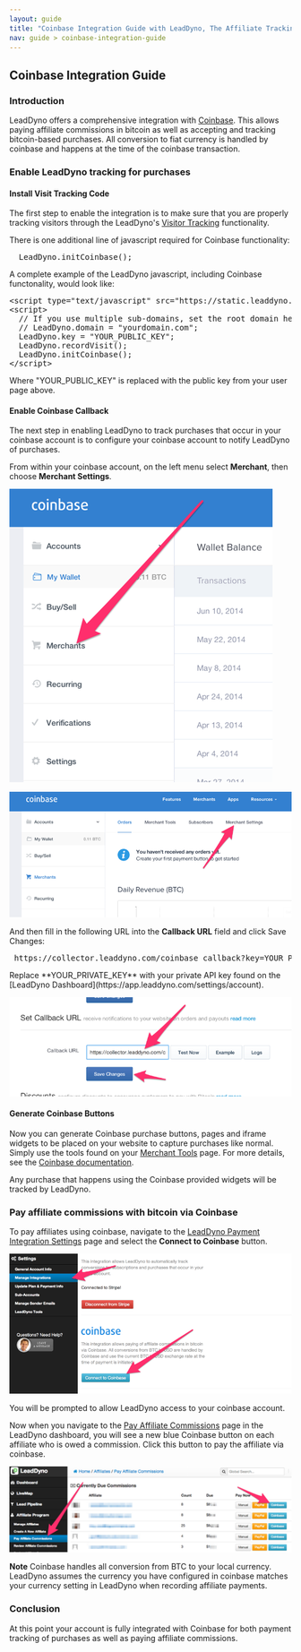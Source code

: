 ```yaml
---
layout: guide
title: "Coinbase Integration Guide with LeadDyno, The Affiliate Tracking Software & Online Marketing System"
nav: guide > coinbase-integration-guide
---
```


## Coinbase Integration Guide

### Introduction


LeadDyno offers a comprehensive integration with [Coinbase](http://www.coinbase.com). This allows paying affiliate commissions in bitcoin
as well as accepting and tracking bitcoin-based purchases. All conversion to fiat currency is handled by
coinbase and happens at the time of the coinbase transaction.



### Enable LeadDyno tracking for purchases ###


#### Install Visit Tracking Code

The first step to enable the integration is to make sure that you are properly tracking visitors through the
LeadDyno's [Visitor Tracking](/installation.html) functionality.

There is one additional line of javascript required for Coinbase functionality:

<pre>
  LeadDyno.initCoinbase();
</pre>

A complete example of the LeadDyno javascript, including Coinbase functonality, would look like:

<pre class="prettyprint">
&lt;script type="text/javascript" src="https://static.leaddyno.com/js">&lt;/script>
&lt;script>
  // If you use multiple sub-domains, set the root domain here
  // LeadDyno.domain = "yourdomain.com";
  LeadDyno.key = "<span class="pub-key-rep">YOUR_PUBLIC_KEY</span>";
  LeadDyno.recordVisit();
  LeadDyno.initCoinbase();
&lt;/script>
</pre>

<p class="pub-key-inst">
  Where "YOUR_PUBLIC_KEY" is replaced with the public key from your user page above.
</p>


#### Enable Coinbase Callback 

The next step in enabling LeadDyno to track purchases that occur in your coinbase account is to configure your
coinbase account to notify LeadDyno of purchases.

From within your coinbase account, on the left menu select **Merchant**, then choose **Merchant Settings**.

![Coinbase Merchant Menu](/img/coinbase1.png)

![Coinbase Merchant Settings](/img/coinbase2.png)

And then fill in the following URL into the **Callback URL** field and click Save Changes:

<pre>
 https://collector.leaddyno.com/coinbase_callback?key=<span class="priv-key-rep">YOUR_PRIVATE_KEY</span>
</pre>

<p class="priv-key-inst">
  Replace **YOUR_PRIVATE_KEY** with your private API key found on the [LeadDyno Dashboard](https://app.leaddyno.com/settings/account).
</p>


![Coinbase Callback URL](/img/coinbase3.png)


#### Generate Coinbase Buttons 

Now you can generate Coinbase purchase buttons, pages and iframe widgets to be placed on your website to capture purchases like normal. Simply
use the tools found on your [Merchant Tools](https://coinbase.com/merchant_tools) page. For more
details, see the [Coinbase documentation](https://coinbase.com/docs/merchant_tools/payment_buttons).

Any purchase that happens using the Coinbase provided widgets will be tracked by LeadDyno.



### Pay affiliate commissions with bitcoin via Coinbase ###

To pay affiliates using coinbase, navigate to the [LeadDyno Payment Integration Settings](https://app.leaddyno.com/settings/integrations/payment)
 page and select the **Connect to Coinbase** button.
 
 ![Coinbase Merchant Settings](/img/coinbase7.png)

You will be prompted to allow LeadDyno access to your coinbase account.

Now when you navigate to the [Pay Affiliate Commissions](https://app.leaddyno.com/affiliate_payments) page in the LeadDyno dashboard, you will see a new blue
Coinbase button on each affiliate who is owed a commission. Click this button to pay the affiliate via coinbase.

 ![Coinbase Affiliate Payment](/img/coinbase8.png)


<div class="alert">
  <strong>Note</strong> Coinbase handles all conversion from BTC to your local currency. LeadDyno assumes
  the currency you have configured in coinbase matches your currency setting in LeadDyno when recording affiliate
  payments.
</div>



### Conclusion ###

At this point your account is fully integrated with Coinbase for both payment tracking of purchases as well as paying
affiliate commissions.